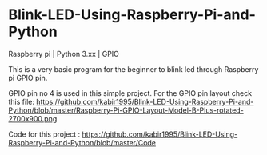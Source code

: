 # Blink-LED-Using-Raspberry-Pi-and-Python
Raspberry pi | Python 3.xx | GPIO

This is a very basic program for the beginner to blink led through Raspberry pi GPIO pin.

GPIO pin no 4 is used in this simple project. 
For the GPIO pin layout check this file:  https://github.com/kabir1995/Blink-LED-Using-Raspberry-Pi-and-Python/blob/master/Raspberry-Pi-GPIO-Layout-Model-B-Plus-rotated-2700x900.png

Code for this project : https://github.com/kabir1995/Blink-LED-Using-Raspberry-Pi-and-Python/blob/master/Code
